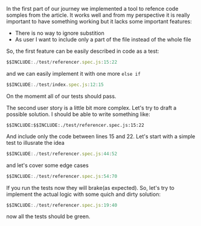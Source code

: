 In the first part of our journey we implemented a tool to refence code somples from the article. It works well and from my perspective it is really important to have something working but it lacks some important features:

- There is no way to ignore substition
- As user I want to include only a part of the file instead of the whole file

So, the first feature can be easily described in code as a test:

```javascript
$$INCLUDE:./test/referencer.spec.js:15:22
```

and we can easily implement it with one more `else if`

```javascript
$$INCLUDE:./test/index.spec.js:12:15
```

On the momemt all of our tests should pass.

The second user story is a little bit more complex. Let's try to draft a possible solution. I should be able to write something like:

```
$$INCLUDE:$$INCLUDE:./test/referencer.spec.js:15:22
```

And include only the code between lines 15 and 22. Let's start with a simple test to illusrate the idea

```javascript
$$INCLUDE:./test/referencer.spec.js:44:52
```

and let's cover some edge cases

```javascript
$$INCLUDE:./test/referencer.spec.js:54:70
```

If you run the tests now they will brake(as expected). So, let's try to implement the actual logic with some quich and dirty solution:

```javascript
$$INCLUDE:./test/referencer.spec.js:19:40
```

now all the tests should be green.
